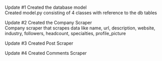 Update #1 Created the database model <br /> 
  Created model.py consisting of 4 classes with reference to the db tables 


Update #2 Created the Company Scraper  <br /> 
  Company scraper that scrapes data like name, url, description, website, industry, followers, headcount, specialties, profile_picture



Update #3 Created Post Scraper




Update #4 Created Comments Scraper
